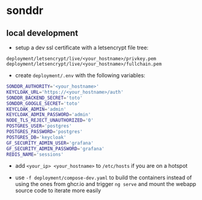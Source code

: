 # sonddr

## local development

- setup a dev ssl certificate with a letsencrypt file tree:
```
deployment/letsencrypt/live/<your_hostname>/privkey.pem
deployment/letsencrypt/live/<your_hostname>/fullchain.pem
```

- create `deployment/.env` with the following variables:
```bash
SONDDR_AUTHORITY='<your_hostname>'
KEYCLOAK_URL='https://<your_hostname>/auth'
SONDDR_BACKEND_SECRET='toto'
SONDDR_GOOGLE_SECRET='toto'
KEYCLOAK_ADMIN='admin'
KEYCLOAK_ADMIN_PASSWORD='admin'
NODE_TLS_REJECT_UNAUTHORIZED='0'
POSTGRES_USER='postgres'
POSTGRES_PASSWORD='postgres'
POSTGRES_DB='keycloak'
GF_SECURITY_ADMIN_USER='grafana'
GF_SECURITY_ADMIN_PASSWORD='grafana'
REDIS_NAME='sessions'
```

- add `<your_ip> <your_hostname>` to `/etc/hosts` if you are on a hotspot

- use `-f deployment/compose-dev.yaml` to build the containers instead of using the ones from ghcr.io and trigger `ng serve` and mount the webapp source code to iterate more easily

